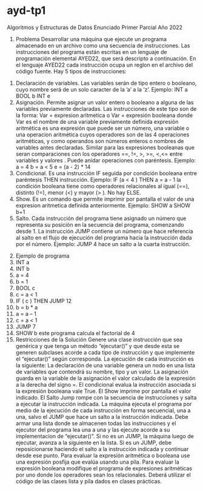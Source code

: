 # ayd-tp1
Algoritmos y Estructuras de Datos
Enunciado Primer Parcial Año 2022
1. Problema
Desarrollar una máquina que ejecute un programa almacenado en un archivo como una secuencia
de instrucciones. Las instrucciones del programa están escritas en un lenguaje de programación
elemental AYED22, que será descripto a continuación. En el lenguaje AYED22 cada instrucción
ocupa un reglon en el archivo del código fuente. Hay 5 tipos de instrucciones:
1) Declaración de variables.
Las variables serán de tipo entero o booleano, cuyo nombre será de un solo caracter de la ’a’ a la
’z’. Ejemplo:
INT a
BOOL b
INT e
2) Asignación.
Permite asignar un valor entero o booleano a alguna de las variables previamente declaradas. Las
instrucciones de este tipo son de la forma:
Var = expresion aritmetica
o
Var = expresión booleana
donde Var es el nombre de una variable previamente definida expresión aritmética es una expresión
que puede ser un número, una variable o una operacion aritmética cuyos operadores son de las 4
operaciones aritméticas, y como operandos son números enteros o nombres de variables antes
declaradas. Similar para las expresiones booleanas que seran comparaciones con los operadores
==, !=, >, >=, <,<= entre variables y valores . Puede anidar operaciones con paréntesis.
Ejemplo:
a = 4
b = a < 5
e = (a - 2) * 14
3) Condicional.
Es una instrucción IF seguida por condición booleana entre paréntesis THEN instrucción.
Ejemplo: IF (a < 4 ) THEN a = a - 1
la condición booleana tiene como operadores relacionales al igual (==), distinto (!=), menor (<) y
mayor (> ). No hay ELSE.
4) Show.
Es un comando que permite imprimir por pantalla el valor de una expresion aritmetica definida
anteriormente.
Ejemplo:
SHOW a
SHOW b+1
5) Salto.
Cada instrucción del programa tiene asignado un número que representa su posición en la secuencia
del programa, comenzando desde 1. La instrucción JUMP contiene un número que hace referencia
al salto en el flujo de ejecución del programa hacia la instrucción dada por el número. Ejemplo:
JUMP 4
hace un salto a la cuarta instrucción.
2. Ejemplo de programa
1. INT a
2. INT b
3. a = 4
4. b = 1
5. BOOL c
6. c = a < 1
7. IF ( c ) THEN JUMP 12
8. b = b * a
9. a = a – 1
10. c = a < 1
11. JUMP 7
12. SHOW b
este programa calcula el factorial de 4
3. Restricciones de la Solución
Genere una clase instrucción que sea genérica y que tenga un método “ejecutar()” y que desde esta
se generen subclases acorde a cada tipo de instrucción y que implemente el “ejecutar()” según
corresponda.
La ejecución de cada instrucción es la siguiente:
La declaración de una variable genera un nodo en una lista de variables que contendrá su nombre,
tipo y un valor.
La asignación guarda en la variable de la asignación el valor calculado de la expresión a la derecha
del signo =.
El condicional evalua la instrucción asociada si la expresión booleana vale True.
El Show imprime por pantalla el valor indicado.
El Salto Jump rompe con la secuencia de instrucciones y salta a ejecutar la instrucción indicada.
La máquina ejecuta el programa por medio de la ejecución de cada instrucción en forma secuencial,
una a una, salvo el JUMP que hace un salto a la instrucción indicada.
Debe armar una lista donde se almacenen todas las instrucciones y el ejecutor del programa lea una
a una y las ejecute acorde a su implementacion de “ejecutar()”.
Si no es un JUMP, la máquina luego de ejecutar, avanza a la siguiente en la lista.
Si es un JUMP, debe reposicionarse haciendo el salto a la instrucción indicada y continuar desde ese
punto. Para evaluar la expresión aritmética o booleana use una expresión posfija que evalúa usando
una pila.
Para evaluar la expresión booleana modifique el programa de expresiones aritméticas por uno
donde los operadores sean los relacionales. Deberá utilizar el código de las clases lista y pila dados
en clases prácticas.
